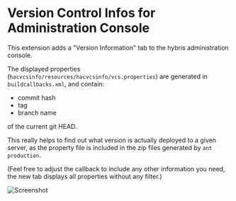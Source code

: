 # Version Control Infos for Administration Console

This extension adds a "Version Information" tab to the hybris administration console.

The displayed properties (`hacvcsinfo/resources/hacvcsinfo/vcs.properties`) are generated in `buildcallbacks.xml`, and contain:

- commit hash
- tag
- branch name

of the current git HEAD.

This really helps to find out what version is actually deployed to a given server, as the property file is included in the zip files generated by `ant production`.

(Feel free to adjust the callback to include any other information you need, the new tab displays all properties without
any filter.)

![Screenshot](/../screenshots/vcs.png?raw=true "VCS Information in action")
